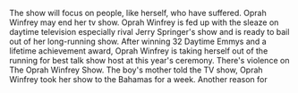 The show will focus on people, like herself, who have suffered.
Oprah Winfrey may end her tv show.
Oprah Winfrey is fed up with the sleaze on daytime television especially rival Jerry Springer's show and is ready to bail out of her long-running show.
After winning 32 Daytime Emmys and a lifetime achievement award, Oprah Winfrey is taking herself out of the running for best talk show host at this year's ceremony.
There's violence on The Oprah Winfrey Show.
The boy's mother told the TV show, Oprah Winfrey took her show to the Bahamas for a week.
Another reason for
